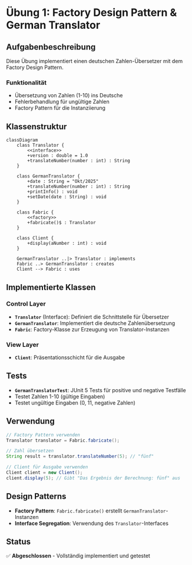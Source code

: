 # Übung 1: Factory Design Pattern & German Translator

## Aufgabenbeschreibung

Diese Übung implementiert einen deutschen Zahlen-Übersetzer mit dem Factory Design Pattern.

### Funktionalität
- Übersetzung von Zahlen (1-10) ins Deutsche
- Fehlerbehandlung für ungültige Zahlen
- Factory Pattern für die Instanziierung

## Klassenstruktur

```mermaid
classDiagram
    class Translator {
        <<interface>>
        +version : double = 1.0
        +translateNumber(number : int) : String
    }
    
    class GermanTranslator {
        +date : String = "Okt/2025"
        +translateNumber(number : int) : String
        +printInfo() : void
        +setDate(date : String) : void
    }
    
    class Fabric {
        <<factory>>
        +fabricate()$ : Translator
    }
    
    class Client {
        +display(aNumber : int) : void
    }
    
    GermanTranslator ..|> Translator : implements
    Fabric ..> GermanTranslator : creates
    Client --> Fabric : uses
```

## Implementierte Klassen

### Control Layer
- **`Translator`** (Interface): Definiert die Schnittstelle für Übersetzer
- **`GermanTranslator`**: Implementiert die deutsche Zahlenübersetzung
- **`Fabric`**: Factory-Klasse zur Erzeugung von Translator-Instanzen

### View Layer
- **`Client`**: Präsentationsschicht für die Ausgabe

## Tests

- **`GermanTranslatorTest`**: JUnit 5 Tests für positive und negative Testfälle
- Testet Zahlen 1-10 (gültige Eingaben)
- Testet ungültige Eingaben (0, 11, negative Zahlen)

## Verwendung

```java
// Factory Pattern verwenden
Translator translator = Fabric.fabricate();

// Zahl übersetzen
String result = translator.translateNumber(5); // "fünf"

// Client für Ausgabe verwenden
Client client = new Client();
client.display(5); // Gibt "Das Ergebnis der Berechnung: fünf" aus
```

## Design Patterns

- **Factory Pattern**: `Fabric.fabricate()` erstellt `GermanTranslator`-Instanzen
- **Interface Segregation**: Verwendung des `Translator`-Interfaces

## Status
✅ **Abgeschlossen** - Vollständig implementiert und getestet